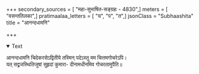 +++
secondary_sources = [ "महा-सुभाषित-सङ्ग्रहः - 4830",]
meters = [ "वसन्ततिलका",]
pratimaalaa_letters = [ "य", "प", "त",]
jsonClass = "Subhaashita"
title = "आनन्दधामनि"

+++

<details open><summary>Text</summary>

आनन्दधामनि चिदेकरसेऽद्वितीये तस्मिन् पदेऽस्तु मम चित्तमगोचरेऽपि।  
यत् सद्व्रजस्थितिजुषां सुहृदां कुमारा- दीनामधीनमिव गोचरतामुपैति॥
</details>
